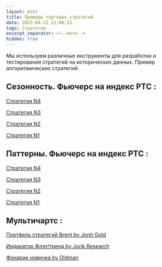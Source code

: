 ```yaml
---
layout: post
title: Примеры торговых стратегий
date: 2022-04-22 21:06:52
tags: Стратегии
excerpt_separator: <!--more-->
hidden: true
---
```


Мы используем различные инструменты для разработки и тестирования стратегий на исторических данных.
Пример алгоритмических стратегий:
<!--more-->


## Сезонность. Фьючерс на индекс РТС :

[Стратегия N4](https://ragve.ru/2021-07-09/seasonal_4)

[Стратегия N3](https://ragve.ru/2021-07-08/seasonal_3)

[Стратегия N2](https://ragve.ru/2021-07-06/seasonal_2)

[Стратегия N1](https://ragve.ru/2021-07-05/seasonal_1)

## Паттерны. Фьючерс на индекс РТС :

[Стратегия N4](https://ragve.ru/2021-04-11/pattern_4)

[Стратегия N3](https://ragve.ru/2021-03-11/pattern_3)

[Стратегия N2](https://ragve.ru/2021-07-11/pattern_2)

[Стратегия N1](https://ragve.ru/2021-07-10/pattern_1)


## Мультичартс :

[Портфель стратегий Brent by Jonh Gold](https://ragve.ru/2021-06-15/brent_by_JG)

[Индикатор Флэт/тренд by Jurik Research](https://ragve.ru/2021-03-01/flat_jurik)

[Фонарик новичка by Oldman](https://ragve.ru/2021-02-25/f_oldman)







